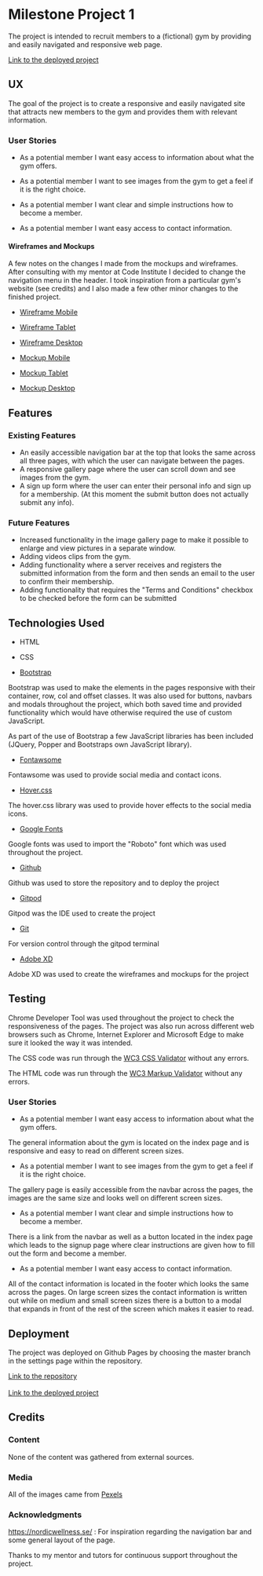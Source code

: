 # Milestone Project 1

The project is intended to recruit members to a (fictional) gym by providing and easily navigated and responsive web page.

[Link to the deployed project](https://davidlidebrandt.github.io/milestone-project-1/)

## UX

The goal of the project is to create a responsive and easily navigated site that attracts new members to the gym and provides them with relevant information.

### User Stories

* As a potential member I want easy access to information about what the gym offers.

* As a potential member I want to see images from the gym to get a feel if it is the right choice.

* As a potential member I want clear and simple instructions how to become a member.

* As a potential member I want easy access to contact information.


#### Wireframes and Mockups

A few notes on the changes I made from the mockups and wireframes. After consulting with my mentor at Code Institute I decided to change the navigation menu in the header.
I took inspiration from a particular gym's website (see credits) and I also made a few other minor changes to the finished project.


* [Wireframe Mobile](assets/images/wireframe-mobile.jpg)
* [Wireframe Tablet](assets/images/wireframe-tablet.jpg)
* [Wireframe Desktop](assets/images/wireframe-desktop.jpg)

* [Mockup Mobile](assets/images/mockup-mobile.jpg)
* [Mockup Tablet](assets/images/mockup-tablet.jpg)
* [Mockup Desktop](assets/images/mockup-desktop.jpg)
   

## Features

### Existing Features

* An easily accessible navigation bar at the top  that looks the same across all three pages, with which the user can navigate between the pages.
* A responsive gallery page where the user can scroll down and see images from the gym.
* A sign up form where the user can enter their personal info and sign up for a membership. (At this moment the submit button does not actually submit any info).


### Future Features

* Increased functionality in the image gallery page to make it possible to enlarge and view pictures in a separate window.
* Adding videos clips from the gym.
* Adding functionality where a server receives and registers the submitted information from the form and then sends an email to the user to confirm their membership.
* Adding functionality that requires the "Terms and Conditions" checkbox to be checked before the form can be submitted

## Technologies Used

* HTML

* CSS

* [Bootstrap](https://getbootstrap.com/)

Bootstrap was used to make the elements in the pages responsive with their container, row, col and offset classes.
It was also used for buttons, navbars and modals throughout the project, which both saved time and provided functionality which would have otherwise required the use of custom JavaScript.

As part of the use of Bootstrap a few JavaScript libraries has been included (JQuery, Popper and Bootstraps own JavaScript library).

* [Fontawsome](https://fontawesome.com/)

Fontawsome was used to provide social media and contact icons.

* [Hover.css](https://cdnjs.com/libraries/hover.css)

The hover.css library was used to provide hover effects to the social media icons.

* [Google Fonts](https://fonts.google.com/)

Google fonts was used to import the "Roboto" font which was used throughout the project.

* [Github](https://github.com/)

Github was used to store the repository and to deploy the project

* [Gitpod](https://www.gitpod.io/)

Gitpod was the IDE used to create the project

* [Git](https://git-scm.com/) 

For version control through the gitpod terminal

* [Adobe XD](https://www.adobe.com/products/xd.html)

Adobe XD was used to create the wireframes and mockups for the project


## Testing

Chrome Developer Tool was used throughout the project to check the responsiveness of the pages. The project was also run across different web browsers such as Chrome,
Internet Explorer and Microsoft Edge to make sure it looked the way it was intended.

The CSS code was run through the [WC3 CSS Validator](https://jigsaw.w3.org/css-validator/) without any errors.

The HTML code was run through the [WC3 Markup Validator](https://validator.w3.org/) without any errors.

### User Stories

* As a potential member I want easy access to information about what the gym offers.

The general information about the gym is located on the index page and is responsive and easy to read on different screen sizes.

* As a potential member I want to see images from the gym to get a feel if it is the right choice.

The gallery page is easily accessible from the navbar across the pages, the images are the same size and looks well on different screen sizes.

* As a potential member I want clear and simple instructions how to become a member.

There is a link from the navbar as well as a button located in the index page which leads to the signup page where clear instructions are given how to fill out the form and become a member.

* As a potential member I want easy access to contact information.

All of the contact information is located in the footer which looks the same across the pages. On large screen sizes the contact information is written out while on medium and small screen sizes there is a button to a modal that expands in front of the rest of the screen which makes it easier to read.

## Deployment

The project was deployed on Github Pages by choosing the master branch in the settings page within the repository.

[Link to the repository](https://github.com/davidlidebrandt/milestone-project-1) <br><br>
[Link to the deployed project](https://davidlidebrandt.github.io/milestone-project-1/)

## Credits 

### Content

None of the content was gathered from external sources.

### Media

All of the images came from [Pexels](https://www.pexels.com/royalty-free-images/)

### Acknowledgments

https://nordicwellness.se/ : For inspiration regarding the navigation bar and some general layout of the page.

Thanks to my mentor and tutors for continuous support throughout the project.